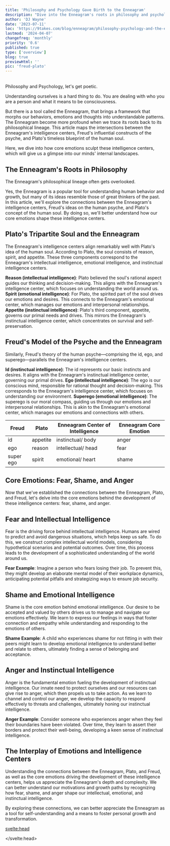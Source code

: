 ```yaml
---
title: 'Philosophy and Psychology Gave Birth to the Enneagram'
description: "Dive into the Enneagram's roots in philosophy and psychology. Explore how Plato and Freud's theories align with the Enneagram's intelligence centers."
author: 'DJ Wayne'
date: '2023-07-11'
loc: 'https://9takes.com/blog/enneagram/philosophy-psychology-and-the-enneagram'
lastmod: '2024-04-07'
changefreq: 'monthly'
priority: '0.6'
published: true
type: ['overview']
blog: true
previewHtml: ''
pic: 'freud-plato'
---
```


<script>
	import  PopCard  from "../../lib/components/atoms/PopCard.svelte";
</script>

<!-- They almost got it, so close
Historical hints of the enneagram

First principles
Enneagram and Plato

9 threads through the fabric of history 

update-->

<div
  style="display: flex;
    justify-content: center;
    margin: 1rem 0;
  "
>
  <PopCard
    image={`/blogs/freud-plato.webp`}
    showIcon={false}
    displayText=""
    altText="Sigmund Freud squaring off with Plato"
    subtext=""
  />
</div>

<p class="firstLetter">Philosophy and Psychology, let's get poetic.</p>

Understanding ourselves is a hard thing to do. You are dealing with who you are a person and what it means to be consciousness.

But there is a tool called the Enneagram, that brings a framework that morphs our behaviors, emotions and thoughts into understandable patterns. The Enneagram become more profound when we trace its roots back to its philosophical lineage. This article maps the intersections between the Enneagram's intelligence centers, Freud's influential constructs of the psyche, and Plato's timeless blueprint of the human soul.

Here, we dive into how core emotions sculpt these intelligence centers, which will give us a glimpse into our minds' internal landscapes.

## The Enneagram's Roots in Philosophy

The Enneagram's philosophical lineage often gets overlooked.

Yes, the Enneagram is a popular tool for understanding human behavior and growth, but many of its ideas resemble those of great thinkers of the past. In this article, we'll explore the connections between the Enneagram's intelligence centers, Freud's ideas on the human psyche, and Plato's concept of the human soul. By doing so, we'll better understand how our core emotions shape these intelligence centers.

## Plato's Tripartite Soul and the Enneagram

The Enneagram's intelligence centers align remarkably well with Plato's idea of the human soul. According to Plato, the soul consists of reason, spirit, and appetite. These three components correspond to the Enneagram's intellectual intelligence, emotional intelligence, and instinctual intelligence centers.

**Reason (intellectual intelligence)**: Plato believed the soul's rational aspect guides our thinking and decision-making. This aligns with the Enneagram's intelligence center, which focuses on understanding the world around us.
**Spirit (emotional intelligence)**: For Plato, the spirited part of the soul drives our emotions and desires. This connects to the Enneagram's emotional center, which manages our emotions and interpersonal relationships.
**Appetite (instinctual intelligence)**: Plato's third component, appetite, governs our primal needs and drives. This mirrors the Enneagram's instinctual intelligence center, which concentrates on survival and self-preservation.

## Freud's Model of the Psyche and the Enneagram

Similarly, Freud's theory of the human psyche—comprising the id, ego, and superego—parallels the Enneagram's intelligence centers.

**Id (instinctual intelligence)**: The id represents our basic instincts and desires. It aligns with the Enneagram's instinctual intelligence center, governing our primal drives.
**Ego (intellectual intelligence)**: The ego is our conscious mind, responsible for rational thought and decision-making. This corresponds to the Enneagram's intelligence center, which focuses on understanding our environment.
**Superego (emotional intelligence)**: The superego is our moral compass, guiding us through our emotions and interpersonal relationships. This is akin to the Enneagram's emotional center, which manages our emotions and connections with others.

<div class="scroll-table">

| Freud     | Plato    | Enneagram Center of Intelligence | Enneagram Core Emotion |
| --------- | -------- | -------------------------------- | ---------------------- |
| id        | appetite | instinctual/ body                | anger                  |
| ego       | reason   | intellectual/ head               | fear                   |
| super ego | spirit   | emotional/ heart                 | shame                  |

</div>

## Core Emotions: Fear, Shame, and Anger

Now that we've established the connections between the Enneagram, Plato, and Freud, let's delve into the core emotions behind the development of these intelligence centers: fear, shame, and anger.

## Fear and Intellectual Intelligence

Fear is the driving force behind intellectual intelligence. Humans are wired to predict and avoid dangerous situations, which helps keep us safe. To do this, we construct complex intellectual world models, considering hypothetical scenarios and potential outcomes. Over time, this process leads to the development of a sophisticated understanding of the world around us.

**Fear Example**: Imagine a person who fears losing their job. To prevent this, they might develop an elaborate mental model of their workplace dynamics, anticipating potential pitfalls and strategizing ways to ensure job security.

## Shame and Emotional Intelligence

Shame is the core emotion behind emotional intelligence. Our desire to be accepted and valued by others drives us to manage and navigate our emotions effectively. We learn to express our feelings in ways that foster connection and empathy while understanding and responding to the emotions of others.

**Shame Example**: A child who experiences shame for not fitting in with their peers might learn to develop emotional intelligence to understand better and relate to others, ultimately finding a sense of belonging and acceptance.

## Anger and Instinctual Intelligence

Anger is the fundamental emotion fueling the development of instinctual intelligence. Our innate need to protect ourselves and our resources can give rise to anger, which then propels us to take action. As we learn to channel and control our anger, we develop the capacity to respond effectively to threats and challenges, ultimately honing our instinctual intelligence.

**Anger Example**: Consider someone who experiences anger when they feel their boundaries have been violated. Over time, they learn to assert their borders and protect their well-being, developing a keen sense of instinctual intelligence.

## The Interplay of Emotions and Intelligence Centers

Understanding the connections between the Enneagram, Plato, and Freud, as well as the core emotions driving the development of these intelligence centers, helps us appreciate the Enneagram's depth and complexity. We can better understand our motivations and growth paths by recognizing how fear, shame, and anger shape our intellectual, emotional, and instinctual intelligence.

By exploring these connections, we can better appreciate the Enneagram as a tool for self-understanding and a means to foster personal growth and transformation.

<svelte:head>

<script type="application/ld+json">
{
  "@context": "http://schema.org",
  "@graph": [
{
  "@context": "http://schema.org",
  "@type": "BlogPosting",
  "creator": {
        "@type": "Person",
        "name": "DJ Wayne",
        "sameAs": ["https://www.instagram.com/djwayne3/", "https://www.youtube.com/@djwayne3", "https://www.linkedin.com/in/davidtwayne/", "https://twitter.com/djwayne3"
        ]
      },
  "author": {
      "@type": "Person",
      "name": "DJ Wayne",
      "sameAs": ["https://www.instagram.com/djwayne3/", "https://www.youtube.com/@djwayne3", "https://www.linkedin.com/in/davidtwayne/", "https://twitter.com/djwayne3"
        ]
    },
  "citation": [
    {
      "@type": "WebPage",
      "name": "Sigmund Freud",
      "url": "https://www.britannica.com/biography/Sigmund-Freud"
    },
    {
      "@type": "WebPage",
      "name": "Plato",
      "url": "https://plato.stanford.edu/entries/plato/"
    }
  ],
  "dateModified": {
    "@type": "Date",
    "@value": "2024-04-07"
  },
  "datePublished": {
    "@type": "Date",
    "@value": "2023-07-11"
  },
  "description": "Freud and Plato stumble on the Enneagram",
  "headline": "Philosophy and Psychology Gave Birth to the Enneagram",
  "image": {
    "@type": "ImageObject",
    "height": 900,
    "url": "https://9takes.com/blogs/freud-plato.webp",
    "width": 900
  },
  "keywords": [
    "Enneagram",
    "Plato",
    "Freud",
    "intelligence centers",
    "Philosophy",
    "Psychology",
    "core emotions",
    "Fear",
    "Shame",
    "Anger",
    "personal development",
    "human psyche",
    "human soul"
  ],
  "mainEntityOfPage": {
    "@id": "https://9takes.com/blog/enneagram/philosophy-psychology-and-the-enneagram",
    "@type": "WebPage"
  },
  "about": [
        {
            "@type": "Thing",
            "name": "Philosophy",
            "description": "Philosophy (love of wisdom in ancient Greek) is a systematic study of general and fundamental questions concerning topics like existence reason knowledge value mind and language. It is a rational and critical inquiry that reflects on its own methods and assumptions",
            "SameAs": [
                "https://www.wikidata.org/wiki/Q5891",
                "http://en.wikipedia.org/wiki/Philosophy"
            ]
        },
        {
            "@type": "Thing",
            "name": "Psychology",
            "description": "Psychology is the study of mind and behavior. Its subject matter includes the behavior of humans and nonhumans both conscious and unconscious phenomena and mental processes such as thoughts feelings and motives",
            "SameAs": [
                "https://www.wikidata.org/wiki/Q9418",
                "http://en.wikipedia.org/wiki/Psychology"
            ]
        },
        {
            "@type": "Thing",
            "name": "Enneagram of Personality",
            "description": "The Enneagram of Personality or simply the Enneagram is a model of the human psyche which is principally understood and taught as a typology of nine interconnected personality types. Although the origins and history of ideas associated with the Enneagram of Personality are disputed contemporary approaches are principally derived from the teachings of the Bolivian psycho-spiritual teacher Oscar Ichazo from the 1950s and the Chilean psychiatrist Claudio Naranjo from the 1970s",
            "SameAs": [
                "https://www.wikidata.org/wiki/Q273047",
                "http://en.wikipedia.org/wiki/Enneagram_of_Personality"
            ]
        }
    ],
    "mentions": [
        {
            "@type": "Thing",
            "name": "Emotion",
            "description": "Emotions are mental states brought on by neurophysiological changes variously associated with thoughts feelings behavioral responses and a degree of pleasure or displeasure. There is no scientific consensus on a definition",
            "SameAs": [
                "https://www.wikidata.org/wiki/Q9415",
                "http://en.wikipedia.org/wiki/Emotion"
            ]
        },
        {
            "@type": "Thing",
            "name": "Plato",
            "description": "Plato ( PLAY-toe; Greek: Platon Platon; 428/427 or 424/423 - 348 BC) was an ancient Greek philosopher born in Athens during the Classical period. In Athens Plato founded the Academy a philosophical school where he taught the philosophical doctrines that would later become known as Platonism",
            "SameAs": [
                "https://www.wikidata.org/wiki/Q859",
                "http://en.wikipedia.org/wiki/Plato",
                "https://www.britannica.com/biography/Plato"
            ]
        },
        {
            "@type": "Thing",
            "name": "Human behavior",
            "description": "Human behavior is the potential and expressed capacity (mentally physically and socially) of human individuals or groups to respond to internal and external stimuli throughout their life. Behavior is driven by genetic and environmental factors that affect an individual",
            "SameAs": [
                "https://www.wikidata.org/wiki/Q3769299",
                "http://en.wikipedia.org/wiki/Human_behavior"
            ]
        },
        {
            "@type": "Thing",
            "name": "Id, ego and super-ego",
            "description": "In psychoanalytic theory the id ego and super-ego are three distinct interacting agents in the psychic apparatus defined in Sigmund Freud's structural model of the psyche. The three agents are theoretical constructs that Freud employed to describe the basic structure of mental life as it was encountered in psychoanalytic practice",
            "SameAs": [
                "https://www.wikidata.org/wiki/Q486893",
                "http://en.wikipedia.org/wiki/Id,_ego_and_super-ego"
            ]
        },
        {
            "@type": "Thing",
            "name": "Sigmund Freud",
            "description": "Sigmund Freud ( FROYD German: ['zi:gmUnd 'froYd]; born Sigismund Schlomo Freud; 6 May 1856 - 23 September 1939) was an Austrian neurologist and the founder of psychoanalysis a clinical method for evaluating and treating pathologies seen as originating from conflicts in the psyche through dialogue between patient and psychoanalyst and the distinctive theory of mind and human agency derived from it. Freud was born to Galician Jewish parents in the Moravian town of Freiberg in the Austrian Empire",
            "SameAs": [
                "https://www.wikidata.org/wiki/Q9215",
                "http://en.wikipedia.org/wiki/Sigmund_Freud",
                "https://www.britannica.com/biography/Sigmund-Freud"
            ]
        }
  ],
  "publisher": {
        "@type": "Organization",
        "sameAs": ["https://www.instagram.com/9takesdotcom/", "https://twitter.com/9takesdotcom"],
        "logo": {
          "@type": "ImageObject",
          "url": "https://9takes.com/brand/darkRubix.png"
        },
        "name": "9takes"
      }
},
{
  "@context": "https://schema.org",
  "@type": "FAQPage",
  "mainEntity": [{
      "@type": "Question",
      "name": "What is the Enneagram and its significance in understanding human behavior?",
      "acceptedAnswer": {
        "@type": "Answer",
        "text": "The Enneagram is a framework that refracts the complexity of human behaviors and personal growth into understandable patterns, tracing its roots back to philosophical and psychological concepts. It maps the intersections between its intelligence centers and influential constructs of the psyche by Freud and Plato's blueprint of the human soul."
      }
    },
    {
      "@type": "Question",
      "name": "How does Plato’s Tripartite Soul theory align with the Enneagram?",
      "acceptedAnswer": {
        "@type": "Answer",
        "text": "Plato's idea of the human soul, comprising reason, spirit, and appetite, aligns with the Enneagram’s intellectual, emotional, and instinctual intelligence centers, respectively. Reason guides thinking and decision-making, spirit drives emotions and desires, and appetite governs primal needs and drives."
      }
    },
    {
      "@type": "Question",
      "name": "How does Freud's Model of the Psyche parallel the Enneagram?",
      "acceptedAnswer": {
        "@type": "Answer",
        "text": "Freud's theory of the human psyche, comprising the id, ego, and superego, parallels the Enneagram’s intelligence centers. The id aligns with instinctual intelligence, the ego with intellectual intelligence, and the superego with emotional intelligence, each governing primal drives, rational thought, and moral compass, respectively."
      }
    },
    {
      "@type": "Question",
      "name": "What are the core emotions that shape the Enneagram’s intelligence centers?",
      "acceptedAnswer": {
        "@type": "Answer",
        "text": "The core emotions shaping the Enneagram’s intelligence centers are fear, shame, and anger. Fear drives intellectual intelligence, shaping our understanding of the world. Shame, the core of emotional intelligence, influences our interpersonal relationships. Anger fuels instinctual intelligence, focusing on our responses to threats and challenges."
      }
    }
  ]
}
]
  }
</script>

</svelte:head>

<style lang="scss">
</style>
